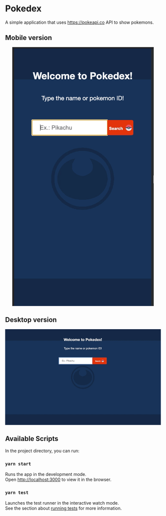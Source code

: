 # Pokedex

A simple application that uses https://pokeapi.co API to show pokemons.

## Mobile version

<p align="center">
  <img src="https://github.com/cristovaoolegario/pokedex/blob/main/static/pokedex-mobile.gif?raw=true" alt="pokedex mobile"/>
</p>

## Desktop version

<p align="center">
  <img src="https://github.com/cristovaoolegario/pokedex/blob/main/static/pokedex-desktop.gif?raw=true" alt="pokedex desktop"/>
</p>

## Available Scripts

In the project directory, you can run:

### `yarn start`

Runs the app in the development mode.\
Open [http://localhost:3000](http://localhost:3000) to view it in the browser.

### `yarn test`

Launches the test runner in the interactive watch mode.\
See the section about [running tests](https://facebook.github.io/create-react-app/docs/running-tests) for more information.
